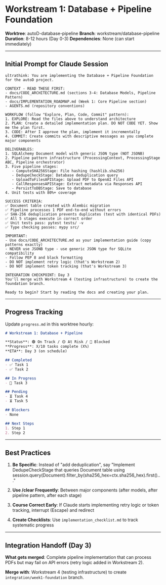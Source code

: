# Workstream 1: Database + Pipeline Foundation

**Worktree**: autoD-database-pipeline
**Branch**: workstream/database-pipeline
**Duration**: 8-12 hours (Day 0-3)
**Dependencies**: None (can start immediately)

---

## Initial Prompt for Claude Session

```
ultrathink: You are implementing the Database + Pipeline Foundation for the autoD project.

CONTEXT - READ THESE FIRST:
- docs/CODE_ARCHITECTURE.md (sections 3-4: Database Models, Pipeline Pattern)
- docs/IMPLEMENTATION_ROADMAP.md (Week 1: Core Pipeline section)
- AGENTS.md (repository conventions)

WORKFLOW (follow "Explore, Plan, Code, Commit" pattern):
1. EXPLORE: Read the files above to understand architecture
2. PLAN: Create a detailed implementation plan. DO NOT CODE YET. Show me the plan first.
3. CODE: After I approve the plan, implement it incrementally
4. COMMIT: Create commits with descriptive messages as you complete major components

DELIVERABLES:
1. SQLAlchemy Document model with generic JSON type (NOT JSONB)
2. Pipeline pattern infrastructure (ProcessingContext, ProcessingStage ABC, Pipeline orchestrator)
3. Five pipeline stages:
   - ComputeSHA256Stage: File hashing (hashlib.sha256)
   - DedupeCheckStage: Database deduplication query
   - UploadToFilesAPIStage: Upload PDF to OpenAI Files API
   - CallResponsesAPIStage: Extract metadata via Responses API
   - PersistToDBStage: Save to database
4. Unit tests with 80%+ coverage

SUCCESS CRITERIA:
✅ Document table created with Alembic migration
✅ Pipeline processes 1 PDF end-to-end without errors
✅ SHA-256 deduplication prevents duplicates (test with identical PDFs)
✅ All 5 stages execute in correct order
✅ Unit tests pass: pytest tests/ -v
✅ Type checking passes: mypy src/

IMPORTANT:
- Use docs/CODE_ARCHITECTURE.md as your implementation guide (copy patterns exactly)
- NEVER use JSONB type - use generic JSON type for SQLite compatibility
- Follow PEP 8 and black formatting
- DO NOT implement retry logic (that's Workstream 2)
- DO NOT implement token tracking (that's Workstream 3)

INTEGRATION CHECKPOINT: Day 3
You'll merge with Workstream 4 (testing infrastructure) to create the foundation branch.

Ready to begin? Start by reading the docs and creating your plan.
```

---

## Progress Tracking

Update `progress.md` in this worktree hourly:

```markdown
# Workstream 1: Database + Pipeline

**Status**: 🟢 On Track / 🟡 At Risk / 🔴 Blocked
**Progress**: X/10 tasks complete (X%)
**ETA**: Day 3 (on schedule)

## Completed
- ✅ Task 1
- ✅ Task 2

## In Progress
- 🔄 Task 3

## Pending
- ⏳ Task 4
- ⏳ Task 5

## Blockers
- None

## Next Steps
1. Step 1
2. Step 2
```

---

## Best Practices

1. **Be Specific**: Instead of "add deduplication", say "Implement DedupeCheckStage that queries Document table using session.query(Document).filter_by(sha256_hex=ctx.sha256_hex).first()..."

2. **Use /clear Frequently**: Between major components (after models, after pipeline pattern, after each stage)

3. **Course Correct Early**: If Claude starts implementing retry logic or token tracking, interrupt (Escape) and redirect

4. **Create Checklists**: Use `implementation_checklist.md` to track systematic progress

---

## Integration Handoff (Day 3)

**What gets merged**: Complete pipeline implementation that can process PDFs but may fail on API errors (retry logic added in Workstream 2).

**Merge with**: Workstream 4 (testing infrastructure) to create `integration/week1-foundation` branch.
